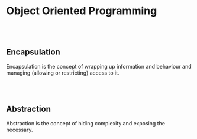 # Object Oriented Programming

<br>
<br>

## Encapsulation

Encapsulation is the concept of wrapping up information and behaviour and managing (allowing or restricting) access to it.

<br>
<br>

## Abstraction

Abstraction is the concept of hiding complexity and exposing the necessary.

<br>
<br>
